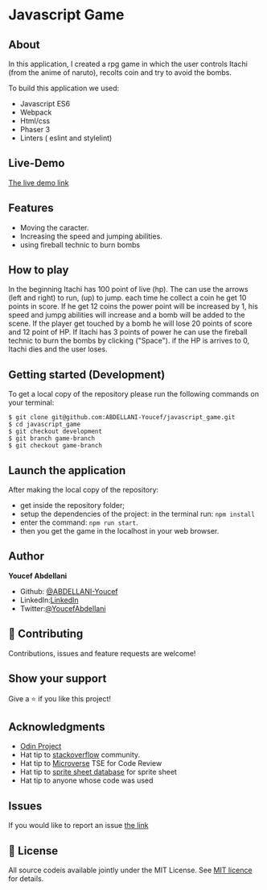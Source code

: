 # Javascript Game

## About

In this application, I created a rpg game in which the user controls Itachi (from the anime of naruto), recolts coin and try to avoid the bombs.

To build this application we used:

- Javascript ES6
- Webpack
- Html/css
- Phaser 3
- Linters ( eslint and stylelint)

## Live-Demo

[The live demo link](http://youcef.abdellani.dev/javascript_game/)

## Features

- Moving the caracter.
- Increasing the speed and jumping abilities.
- using fireball technic to burn bombs

## How to play

In the beginning Itachi has 100 point of live (hp). The can use the arrows (left and right) to run, (up) to jump. each time he collect a coin he get 10 points in score. If he get 12 coins the power point will be increased by 1, his speed and jumpg abilities will increase and a bomb will be added to the scene. If the player get touched by a bomb he will lose 20 points of score and 12 point of HP. If Itachi has 3 points of power he can use the fireball technic to burn the bombs by clicking ("Space"). if the HP is arrives to 0, Itachi dies and the user loses.


## Getting started (Development)

To get a local copy of the repository please run the following commands on your terminal:

```
$ git clone git@github.com:ABDELLANI-Youcef/javascript_game.git
$ cd javascript_game
$ git checkout development
$ git branch game-branch
$ git checkout game-branch

```

## Launch the application

After making the local copy of the repository:
- get inside the repository folder;
- setup the dependencies of the project: in the terminal run: ```npm install```
- enter the command: ```npm run start```.
- then you get the game in the localhost in your web browser.

## Author

**Youcef Abdellani**

- Github: [@ABDELLANI-Youcef](https://github.com/ABDELLANI-Youcef)
- LinkedIn:[LinkedIn](linkedin.com/in/youcef-abdellani)
- Twitter:[@YoucefAbdellani](https://twitter.com/YoucefAbdellani)

## 🤝 Contributing

Contributions, issues and feature requests are welcome!

## Show your support

Give a ⭐️ if you like this project!

## Acknowledgments

- [Odin Project](https://www.theodinproject.com/courses/javascript/lessons/weather-app)
- Hat tip to [stackoverflow](https://stackoverflow.com) community.
- Hat tip to [Microverse](https://www.microverse.org/) TSE for Code Review
- Hat tip to [sprite sheet database](https://spritedatabase.net) for sprite sheet
- Hat tip to anyone whose code was used

## Issues
If you would like to report an issue [the link](https://github.com/ABDELLANI-Youcef/javascript_game/issues)

## 📝 License

All source codeis available jointly under the MIT License.
See [MIT licence]() for details.
